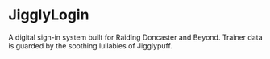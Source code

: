 # JigglyLogin
A digital sign-in system built for Raiding Doncaster and Beyond. Trainer data is guarded by the soothing lullabies of Jigglypuff.
